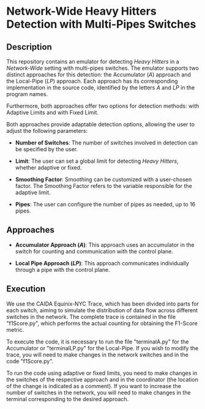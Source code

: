 # Network-Wide Heavy Hitters Detection with Multi-Pipes Switches

## Description

This repository contains an emulator for detecting *Heavy Hitters* in a *Network-Wide* setting with multi-pipes switches. The emulator supports two distinct approaches for this detection: the Accumulator (*A*) approach and the Local-Pipe (*LP*) approach. Each approach has its corresponding implementation in the source code, identified by the letters *A* and *LP* in the program names.

Furthermore, both approaches offer two options for detection methods: with Adaptive Limits and with Fixed Limit.

Both approaches provide adaptable detection options, allowing the user to adjust the following parameters:

- **Number of Switches**: The number of switches involved in detection can be specified by the user.

- **Limit**: The user can set a global limit for detecting *Heavy Hitters*, whether adaptive or fixed.

- **Smoothing Factor**: Smoothing can be customized with a user-chosen factor. The Smoothing Factor refers to the variable responsible for the adaptive limit.

- **Pipes**: The user can configure the number of pipes as needed, up to 16 pipes.

## Approaches

- **Accumulator Approach (*A*)**: This approach uses an accumulator in the switch for counting and communication with the control plane.

- **Local Pipe Approach (*LP*)**: This approach communicates individually through a pipe with the control plane.

## Execution

We use the CAIDA Equinix-NYC Trace, which has been divided into parts for each switch, aiming to simulate the distribution of data flow across different switches in the network. The complete trace is contained in the file "f1Score.py", which performs the actual counting for obtaining the F1-Score metric.

To execute the code, it is necessary to run the file "terminalA.py" for the Accumulator or "terminalLP.py" for the Local-Pipe. If you wish to modify the trace, you will need to make changes in the network switches and in the code "f1Score.py".

To run the code using adaptive or fixed limits, you need to make changes in the switches of the respective approach and in the coordinator (the location of the change is indicated as a comment). If you want to increase the number of switches in the network, you will need to make changes in the terminal corresponding to the desired approach.
